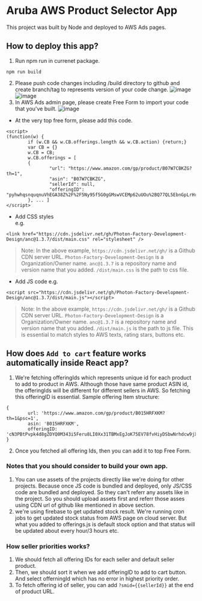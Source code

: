 # Aruba AWS Product Selector App

This project was built by Node and deployed to AWS Ads pages. 

## How to deploy this app? 
1. Run npm run in currenet package. 
```
npm run build
```
2. Please push code changes including /build directory to github and create branch/tag to represents version of your code change.
![image](https://user-images.githubusercontent.com/49565243/144799406-223ca9f7-2925-466c-b187-0fdb009a3657.png)
![image](https://user-images.githubusercontent.com/49565243/144799477-e1972d82-7574-4d35-b8be-1c5e89f7272d.png)
3. In AWS Ads admin page, please create Free Form to import your code that you've built.
![image](https://user-images.githubusercontent.com/49565243/144799614-baec5710-1aa7-4bdf-95af-b72a824b7c83.png)
- At the very top free form, please add this code. 
```
<script>
(function(w) {
        if (w.CB && w.CB.offerings.length && w.CB.action) {return;}
        var CB = {}
        w.CB = CB;
        w.CB.offerings = [
        {
                "url": "https://www.amazon.com/gp/product/B07W7CBKZG?th=1",
                "asin": "B07W7CBKZG",
                "sellerId": null,
                "offeringID": "pyhwhqsnquqnuVhEGA38Z%2F%2F5Ny95f5G0gGMswVCEMp62uUOu%2BQ77QL5EbnGpLrHrlengHp6%2FHrMAmspQWM49xTfo%2B29GbVOA6kaZ1xnstqKDLO5%2B4Eo%2BHjfGTLKaDMYQ5X6sDapOcMti59rYSbVt%2BPkZqSJLNiOYUIPMChdxGbgV22OlVrOTbvfRJ39h%2FLCH"
        }, ... ]
</script>
```
- Add CSS styles  
e.g.
```
<link href="https://cdn.jsdelivr.net/gh/Photon-Factory-Development-Design/anc@1.3.7/dist/main.css" rel="stylesheet" />
```
>Note: In the above example, `https://cdn.jsdelivr.net/gh/` is a Github CDN server URL. `Photon-Factory-Development-Design` is a Organization/Owner name. `anc@1.3.7` is a repository name and version name that you added. `/dist/main.css` is the path to css file.
- Add JS code
e.g.
```
<script src="https://cdn.jsdelivr.net/gh/Photon-Factory-Development-Design/anc@1.3.7/dist/main.js"></script>
```
>Note: In the above example, `https://cdn.jsdelivr.net/gh/` is a Github CDN server URL. `Photon-Factory-Development-Design` is a Organization/Owner name. `anc@1.3.7` is a repository name and version name that you added. `/dist/main.js` is the path to js file.
This is essential to match styles to AWS texts, rating stars, buttons etc. 

## How does `Add to cart` feature works automatically inside React app? 
1. We're fetching offeringIds which represents unique id for each product to add to product in AWS. Although those have same product ASIN id, the offeringIds will be different for different sellers in AWS. So fetching this offeringID is essential. 
Sample offering Item structure: 
```
{
        url: 'https://www.amazon.com/gp/product/B015HRFXKM?th=1&psc=1',
        asin: 'B015HRFXKM',
        offeringID:            'cN3PBtPvpk4d8gZOYQ0M343i5Feru8LI0Xx31TBMxEgJoK75EV78fvHiyDSbwNrhdcw9jXsniNfAZoHK%2B3EqGoxO8Bdx9diZtLe8Pf4hQ7RNjLh2kNzqjbNCGvXpwJ02mDB5JF8zjrKILedHsGfZfQ%3D%3D'
}
```
2. Once you fetched all offering Ids, then you can add it to top Free Form. 

### Notes that you should consider to build your own app. 
1. You can use assets of the projects directly like we're doing for other projects. Because once JS code is bundled and deployed, only JS/CSS code are bundled and deployed. So they can't referr any assets like in the project. So you should upload assets first and referr those asses using CDN url of github like mentioned in above section. 
2. we're using firebase to get updated stock result. We're running cron jobs to get updated stock status from AWS page on cloud server. But what you added to offerings.js is default stock option and that status will be updated about every hour/3 hours etc. 


### How seller priorities works? 
1. We should fetch all offering IDs for each seller and default seller product. 
2. Then, we should sort it when we add offeringID to add to cart button. And select offerningId which has no error in highest priority order.
3. To fetch offering id of seller, you can add `?smid={{sellerId}}` at the end of product URL. 
